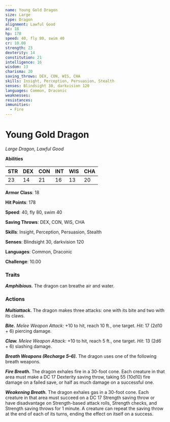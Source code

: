 ```yaml
---
name: Young Gold Dragon
size: Large
type: Dragon
alignment: Lawful Good
ac: 18
hp: 178
speed: 40, fly 80, swim 40
cr: 10.00
strength: 23
dexterity: 14
constitution: 21
intelligence: 16
wisdom: 13
charisma: 20
saving_throws: DEX, CON, WIS, CHA
skills: Insight, Perception, Persuasion, Stealth
senses: Blindsight 30, darkvision 120
languages: Common, Draconic
weaknesses:
resistances:
immunities:
  - Fire
---
```


# Young Gold Dragon

*Large Dragon, Lawful Good*

**Abilities**

| STR | DEX | CON | INT | WIS | CHA |
| --- | --- | --- | --- | --- | --- |
| 23 | 14 | 21 | 16 | 13 | 20 |

**Armor Class**: 18

**Hit Points**: 178

**Speed**: 40, fly 80, swim 40

**Saving Throws**: DEX, CON, WIS, CHA

**Skills**: Insight, Perception, Persuasion, Stealth

**Senses**: Blindsight 30, darkvision 120

**Languages**: Common, Draconic

**Challenge**: 10.00


### Traits
***Amphibious.*** The dragon can breathe air and water.

### Actions
***Multiattack.*** The dragon makes three attacks: one with its bite and two with its claws. 

***Bite.*** *Melee Weapon Attack:* +10 to hit, reach 10 ft., one target. *Hit:* 17 (2d10 + 6) piercing damage. 

***Claw.*** *Melee Weapon Attack:* +10 to hit, reach 5 ft., one target. *Hit:* 13 (2d6 + 6) slashing damage. 

***Breath Weapons (Recharge 5–6).*** The dragon uses one of the following breath weapons. 

***Fire Breath.*** The dragon exhales fire in a 30-foot cone. Each creature in that area must make a DC 17 Dexterity saving throw, taking 55 (10d10) fire damage on a failed save, or half as much damage on a successful one. 

***Weakening Breath.*** The dragon exhales gas in a 30-foot cone. Each creature in that area must succeed on a DC 17 Strength saving throw or have disadvantage on Strength-based attack rolls, Strength checks, and Strength saving throws for 1 minute. A creature can repeat the saving throw at the end of each of its turns, ending the effect on itself on a success.
